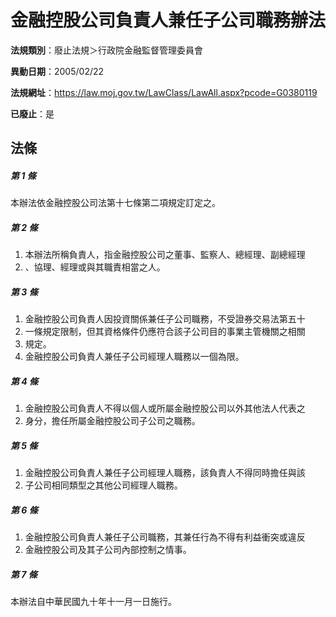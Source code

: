# 金融控股公司負責人兼任子公司職務辦法

**法規類別**：廢止法規＞行政院金融監督管理委員會

**異動日期**：2005/02/22  

**法規網址**：https://law.moj.gov.tw/LawClass/LawAll.aspx?pcode=G0380119

**已廢止**：是



## 法條
##### 第 1 條
本辦法依金融控股公司法第十七條第二項規定訂定之。

##### 第 2 條
1. 本辦法所稱負責人，指金融控股公司之董事、監察人、總經理、副總經理
1. 、協理、經理或與其職責相當之人。

##### 第 3 條
1. 金融控股公司負責人因投資關係兼任子公司職務，不受證券交易法第五十
1. 一條規定限制，但其資格條件仍應符合該子公司目的事業主管機關之相關
1. 規定。
1. 金融控股公司負責人兼任子公司經理人職務以一個為限。

##### 第 4 條
1. 金融控股公司負責人不得以個人或所屬金融控股公司以外其他法人代表之
1. 身分，擔任所屬金融控股公司子公司之職務。

##### 第 5 條
1. 金融控股公司負責人兼任子公司經理人職務，該負責人不得同時擔任與該
1. 子公司相同類型之其他公司經理人職務。

##### 第 6 條
1. 金融控股公司負責人兼任子公司職務，其兼任行為不得有利益衝突或違反
1. 金融控股公司及其子公司內部控制之情事。

##### 第 7 條
本辦法自中華民國九十年十一月一日施行。


